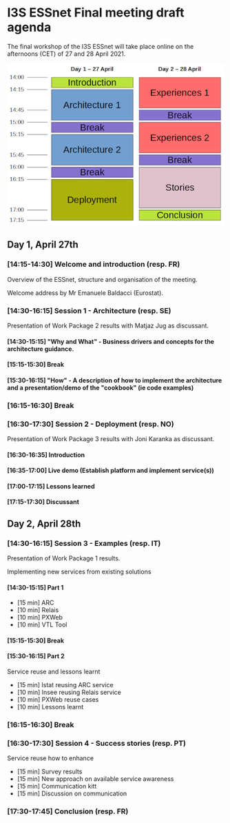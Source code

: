 # I3S ESSnet Final meeting draft agenda

The final workshop of the I3S ESSnet will take place online on the afternoons (CET) of 27 and 28 April 2021.

![Agenda](agenda.png)

## Day 1, April 27th
 
### [14:15-14:30] Welcome and introduction (resp. FR)

Overview of the ESSnet, structure and organisation of the meeting.

Welcome address by Mr Emanuele Baldacci (Eurostat).

### [14:30-16:15] Session 1 - Architecture (resp. SE)

Presentation of Work Package 2 results with Matjaz Jug as discussant. 

#### [14:30-15:15] "Why and What" - Business drivers and concepts for the architecture guidance. 

#### [15:15-15:30] Break

#### [15:30-16:15] "How" - A description of how to implement the architecture and a presentation/demo of the "cookbook" (ie code examples)

### [16:15-16:30] Break

### [16:30-17:30] Session 2 - Deployment (resp. NO)

Presentation of Work Package 3 results with Joni Karanka as discussant.

#### [16:30-16:35] Introduction
#### [16:35-17:00] Live demo (Establish platform and implement service(s))
#### [17:00-17:15] Lessons learned
#### [17:15-17:30] Discussant


## Day 2, April 28th

### [14:30-16:15] Session 3 - Examples (resp. IT)

Presentation of Work Package 1 results.

Implementing new services from existing solutions

#### [14:30-15:15] Part 1

  * [15 min] ARC 
  * [10 min] Relais
  * [10 min] PXWeb
  * [10 min] VTL Tool

#### [15:15-15:30] Break

#### [15:30-16:15] Part 2

Service reuse and lessons learnt

  * [15 min] Istat reusing ARC service
  * [10 min] Insee reusing Relais service
  * [10 min] PXWeb reuse cases
  * [10 min] Lessons learnt

### [16:15-16:30] Break

### [16:30-17:30] Session 4 - Success stories (resp. PT)

Service reuse how to enhance

  * [15 min] Survey results 
  * [15 min] New approach on available service awareness
  * [15 min] Communication kitt
  * [15 min] Discussion on communication

### [17:30-17:45] Conclusion (resp. FR)

